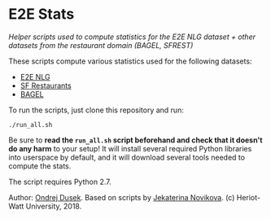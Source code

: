 
E2E Stats
=========
_Helper scripts used to compute statistics for the E2E NLG dataset + other datasets from the restaurant domain (BAGEL, SFREST)_


These scripts compute various statistics used for the following datasets:
* [E2E NLG](http://www.macs.hw.ac.uk/InteractionLab/E2E/)
* [SF Restaurants](https://www.repository.cam.ac.uk/handle/1810/251304)
* [BAGEL](http://farm2.user.srcf.net/research/bagel/)

To run the scripts, just clone this repository and run:
```
./run_all.sh
```

Be sure to **read the `run_all.sh` script beforehand and check that it doesn't do any harm** to your setup! 
It will install several required Python libraries into userspace by default, and it will download 
several tools needed to compute the stats.

The script requires Python 2.7.


Author: [Ondrej Dusek](https://tuetschek.github.io/). Based on scripts by [Jekaterina Novikova](http://jeknov.tumblr.com/).
(c) Heriot-Watt University, 2018.
